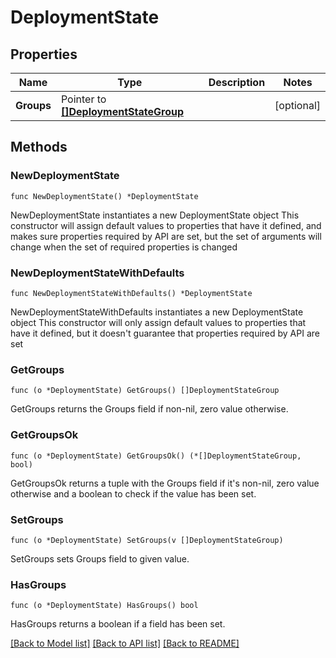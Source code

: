 # DeploymentState

## Properties

Name | Type | Description | Notes
------------ | ------------- | ------------- | -------------
**Groups** | Pointer to [**[]DeploymentStateGroup**](DeploymentStateGroup.md) |  | [optional] 

## Methods

### NewDeploymentState

`func NewDeploymentState() *DeploymentState`

NewDeploymentState instantiates a new DeploymentState object
This constructor will assign default values to properties that have it defined,
and makes sure properties required by API are set, but the set of arguments
will change when the set of required properties is changed

### NewDeploymentStateWithDefaults

`func NewDeploymentStateWithDefaults() *DeploymentState`

NewDeploymentStateWithDefaults instantiates a new DeploymentState object
This constructor will only assign default values to properties that have it defined,
but it doesn't guarantee that properties required by API are set

### GetGroups

`func (o *DeploymentState) GetGroups() []DeploymentStateGroup`

GetGroups returns the Groups field if non-nil, zero value otherwise.

### GetGroupsOk

`func (o *DeploymentState) GetGroupsOk() (*[]DeploymentStateGroup, bool)`

GetGroupsOk returns a tuple with the Groups field if it's non-nil, zero value otherwise
and a boolean to check if the value has been set.

### SetGroups

`func (o *DeploymentState) SetGroups(v []DeploymentStateGroup)`

SetGroups sets Groups field to given value.

### HasGroups

`func (o *DeploymentState) HasGroups() bool`

HasGroups returns a boolean if a field has been set.


[[Back to Model list]](../README.md#documentation-for-models) [[Back to API list]](../README.md#documentation-for-api-endpoints) [[Back to README]](../README.md)


